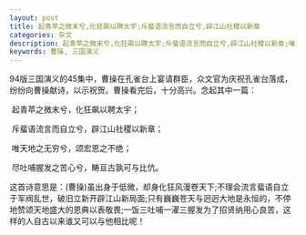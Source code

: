 ```yaml
---
layout: post
title: 起青苹之微末兮,化狂飙以聘太宇;斥蜚语流言而自立兮,辟江山社稷以新章
categories: 杂文
description: 起青苹之微末兮,化狂飙以聘太宇;斥蜚语流言而自立兮,辟江山社稷以新章;唯天地之无穷兮,颂宏恩之不绝;尽吐哺握发之苦心兮,畴亘古孰可与比伉
keywords: 曹操, 三国演义
---
```




94版三国演义的45集中，曹操在孔雀台上宴请群臣，众文官为庆祝孔雀台落成，纷纷向曹操献诗，以示祝贺。曹操看完后，十分高兴。念起其中一篇：



​		起青苹之微末兮，化狂飙以聘太宇；

​        斥蜚语流言而自立兮，辟江山社稷以新章；

​        唯天地之无穷兮，颂宏恩之不绝；

​        尽吐哺握发之苦心兮，畴亘古孰可与比伉。



这首诗意思是：(曹操)虽出身于低微，却身化狂风漫卷天下;不理会流言蜚语自立于军阀乱世，破旧立新开辟江山新局面;只有巍巍苍天与迥迥大地是永恒的，不停地赞颂天地盛大的恩典以表敬畏;一饭三吐哺一濯三握发为了招贤纳用心良苦，这样的人自古以来谁又可以与他相比呢！